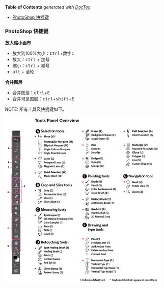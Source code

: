 <!-- START doctoc generated TOC please keep comment here to allow auto update -->
<!-- DON'T EDIT THIS SECTION, INSTEAD RE-RUN doctoc TO UPDATE -->
**Table of Contents**  *generated with [DocToc](https://github.com/thlorenz/doctoc)*

- [PhotoShop 快捷键](#photoshop-%E5%BF%AB%E6%8D%B7%E9%94%AE)

<!-- END doctoc generated TOC please keep comment here to allow auto update -->

### PhotoShop 快捷键

**放大缩小画布**
- 放大到100%大小：<kbd>Ctrl</kbd>+<kbd>数字1</kbd>
- 放大：<kbd>ctrl</kbd> + 加号
- 缩小：<kbd>ctrl</kbd> + 减号
- <kbd>alt</kbd> + 滚轮

**合并图层**
- 合并图层：<kbd>ctrl</kbd>+<kbd>E</kbd>
- 合并可见图层：<kbd>ctrl</kbd>+<kbd>shift</kbd>+<kbd>E</kbd>

NOTE: 所有工具及快捷键如下。

![](../img/T/ToolsPanelOverview.png)